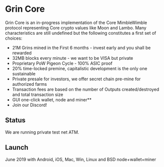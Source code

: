 
# Grin Core

Grin Core is an in-progress implementation of the Core MimbleWimble protocol representing Core crypto values like Moon and Lambo. Many characteristics are still undefined but the following constitutes a first set of choices:

  * 21M Grins mined in the First 6 months - invest early and you shall be rewarded
  * 32MB blocks every minute - we want to be VISA but private
  * Proprietary PoW Pigeon Cycle - 100% ASIC proof
  * 20% time-locked premine, capitalistic development is the only one sustainable
  * Private presale for investors, we offer secret chain pre-mine for authorized farms
  * Transaction fees are based on the number of Outputs created/destroyed and total transaction size
  * GUI one-click wallet, node and miner**
  * Join our Discord!

## Status

We are running private test net ATM.

## Launch

June 2019 with Android, iOS, Mac, Win, Linux and BSD node+wallet+miner

